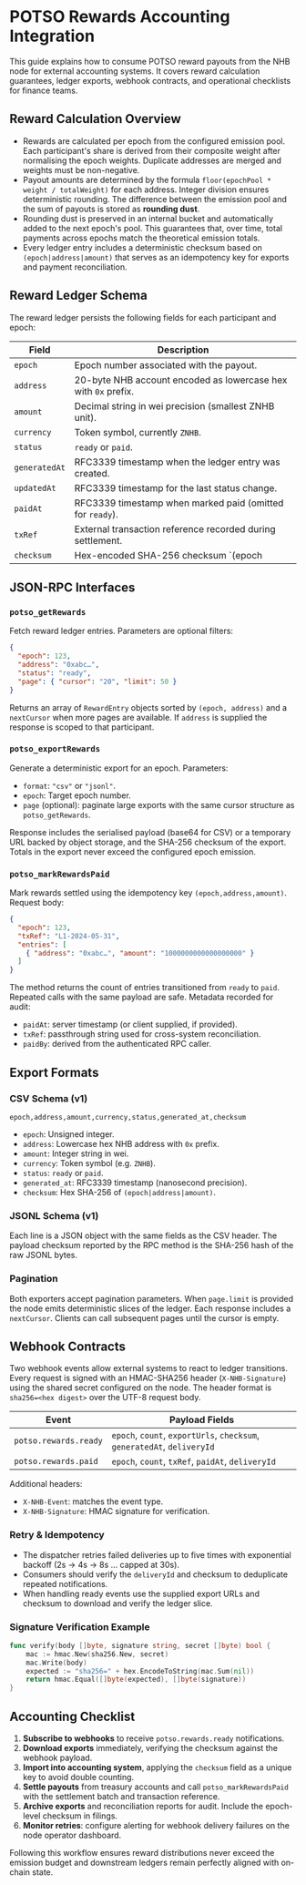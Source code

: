 # POTSO Rewards Accounting Integration

This guide explains how to consume POTSO reward payouts from the NHB node for
external accounting systems. It covers reward calculation guarantees, ledger
exports, webhook contracts, and operational checklists for finance teams.

## Reward Calculation Overview

* Rewards are calculated per epoch from the configured emission pool. Each
  participant's share is derived from their composite weight after normalising
  the epoch weights. Duplicate addresses are merged and weights must be
  non-negative.
* Payout amounts are determined by the formula `floor(epochPool * weight /
  totalWeight)` for each address. Integer division ensures deterministic
  rounding. The difference between the emission pool and the sum of payouts is
  stored as **rounding dust**.
* Rounding dust is preserved in an internal bucket and automatically added to
  the next epoch's pool. This guarantees that, over time, total payments across
  epochs match the theoretical emission totals.
* Every ledger entry includes a deterministic checksum based on
  `(epoch|address|amount)` that serves as an idempotency key for exports and
  payment reconciliation.

## Reward Ledger Schema

The reward ledger persists the following fields for each participant and epoch:

| Field        | Description                                                      |
|--------------|------------------------------------------------------------------|
| `epoch`      | Epoch number associated with the payout.                         |
| `address`    | 20-byte NHB account encoded as lowercase hex with `0x` prefix.   |
| `amount`     | Decimal string in wei precision (smallest ZNHB unit).            |
| `currency`   | Token symbol, currently `ZNHB`.                                  |
| `status`     | `ready` or `paid`.                                               |
| `generatedAt`| RFC3339 timestamp when the ledger entry was created.             |
| `updatedAt`  | RFC3339 timestamp for the last status change.                    |
| `paidAt`     | RFC3339 timestamp when marked paid (omitted for `ready`).        |
| `txRef`      | External transaction reference recorded during settlement.       |
| `checksum`   | Hex-encoded SHA-256 checksum `(epoch|address|amount)`.           |

## JSON-RPC Interfaces

### `potso_getRewards`

Fetch reward ledger entries. Parameters are optional filters:

```json
{
  "epoch": 123,
  "address": "0xabc…",
  "status": "ready",
  "page": { "cursor": "20", "limit": 50 }
}
```

Returns an array of `RewardEntry` objects sorted by `(epoch, address)` and a
`nextCursor` when more pages are available. If `address` is supplied the
response is scoped to that participant.

### `potso_exportRewards`

Generate a deterministic export for an epoch. Parameters:

* `format`: `"csv"` or `"jsonl"`.
* `epoch`: Target epoch number.
* `page` (optional): paginate large exports with the same cursor structure as
  `potso_getRewards`.

Response includes the serialised payload (base64 for CSV) or a temporary URL
backed by object storage, and the SHA-256 checksum of the export. Totals in the
export never exceed the configured epoch emission.

### `potso_markRewardsPaid`

Mark rewards settled using the idempotency key `(epoch,address,amount)`. Request
body:

```json
{
  "epoch": 123,
  "txRef": "L1-2024-05-31",
  "entries": [
    { "address": "0xabc…", "amount": "1000000000000000000" }
  ]
}
```

The method returns the count of entries transitioned from `ready` to `paid`.
Repeated calls with the same payload are safe. Metadata recorded for audit:

* `paidAt`: server timestamp (or client supplied, if provided).
* `txRef`: passthrough string used for cross-system reconciliation.
* `paidBy`: derived from the authenticated RPC caller.

## Export Formats

### CSV Schema (v1)

```
epoch,address,amount,currency,status,generated_at,checksum
```

* `epoch`: Unsigned integer.
* `address`: Lowercase hex NHB address with `0x` prefix.
* `amount`: Integer string in wei.
* `currency`: Token symbol (e.g. `ZNHB`).
* `status`: `ready` or `paid`.
* `generated_at`: RFC3339 timestamp (nanosecond precision).
* `checksum`: Hex SHA-256 of `(epoch|address|amount)`.

### JSONL Schema (v1)

Each line is a JSON object with the same fields as the CSV header. The payload
checksum reported by the RPC method is the SHA-256 hash of the raw JSONL bytes.

### Pagination

Both exporters accept pagination parameters. When `page.limit` is provided the
node emits deterministic slices of the ledger. Each response includes a
`nextCursor`. Clients can call subsequent pages until the cursor is empty.

## Webhook Contracts

Two webhook events allow external systems to react to ledger transitions. Every
request is signed with an HMAC-SHA256 header (`X-NHB-Signature`) using the shared
secret configured on the node. The header format is `sha256=<hex digest>` over
the UTF-8 request body.

| Event                | Payload Fields                                      |
|----------------------|-----------------------------------------------------|
| `potso.rewards.ready`| `epoch`, `count`, `exportUrls`, `checksum`, `generatedAt`, `deliveryId` |
| `potso.rewards.paid` | `epoch`, `count`, `txRef`, `paidAt`, `deliveryId`    |

Additional headers:

* `X-NHB-Event`: matches the event type.
* `X-NHB-Signature`: HMAC signature for verification.

### Retry & Idempotency

* The dispatcher retries failed deliveries up to five times with exponential
  backoff (2s → 4s → 8s … capped at 30s).
* Consumers should verify the `deliveryId` and checksum to deduplicate repeated
  notifications.
* When handling ready events use the supplied export URLs and checksum to
  download and verify the ledger slice.

### Signature Verification Example

```go
func verify(body []byte, signature string, secret []byte) bool {
    mac := hmac.New(sha256.New, secret)
    mac.Write(body)
    expected := "sha256=" + hex.EncodeToString(mac.Sum(nil))
    return hmac.Equal([]byte(expected), []byte(signature))
}
```

## Accounting Checklist

1. **Subscribe to webhooks** to receive `potso.rewards.ready` notifications.
2. **Download exports** immediately, verifying the checksum against the webhook
   payload.
3. **Import into accounting system**, applying the `checksum` field as a unique
   key to avoid double counting.
4. **Settle payouts** from treasury accounts and call `potso_markRewardsPaid`
   with the settlement batch and transaction reference.
5. **Archive exports** and reconciliation reports for audit. Include the
   epoch-level checksum in filings.
6. **Monitor retries**: configure alerting for webhook delivery failures on the
   node operator dashboard.

Following this workflow ensures reward distributions never exceed the emission
budget and downstream ledgers remain perfectly aligned with on-chain state.
